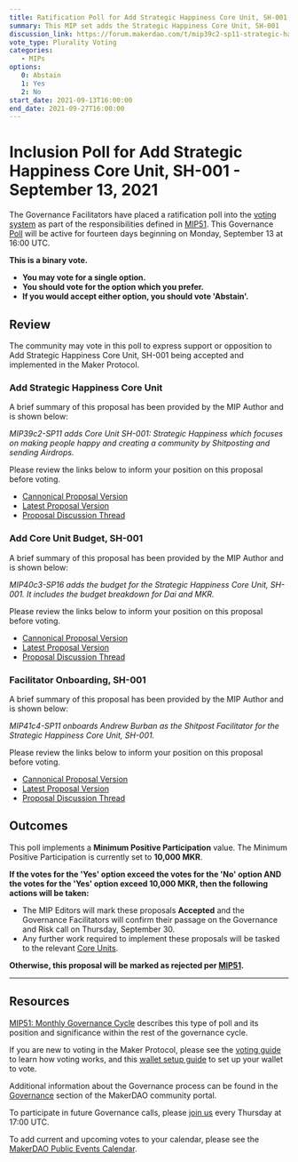```yaml
---
title: Ratification Poll for Add Strategic Happiness Core Unit, SH-001 - September 13, 2021
summary: This MIP set adds the Strategic Happiness Core Unit, SH-001
discussion_link: https://forum.makerdao.com/t/mip39c2-sp11-strategic-happiness-core-unit/8006
vote_type: Plurality Voting
categories:
   - MIPs
options:
   0: Abstain
   1: Yes
   2: No
start_date: 2021-09-13T16:00:00
end_date: 2021-09-27T16:00:00
---
```

# Inclusion Poll for Add Strategic Happiness Core Unit, SH-001 - September 13, 2021

The Governance Facilitators have placed a ratification poll into the [voting system](https://vote.makerdao.com/polling) as part of the responsibilities defined in [MIP51](https://mips.makerdao.com/mips/details/MIP51). This Governance [Poll](https://community-development.makerdao.com/en/learn/governance/on-chain-gov) will be active for fourteen days beginning on Monday, September 13 at 16:00 UTC.

**This is a binary vote.** 
- **You may vote for a single option.** 
- **You should vote for the option which you prefer.**
- **If you would accept either option, you should vote 'Abstain'.**

## Review

The community may vote in this poll to express support or opposition to Add Strategic Happiness Core Unit, SH-001 being accepted and implemented in the Maker Protocol.

### Add Strategic Happiness Core Unit

A brief summary of this proposal has been provided by the MIP Author and is shown below:

*MIP39c2-SP11 adds Core Unit SH-001: Strategic Happiness which focuses on making people happy and creating a community by Shitposting and sending Airdrops.*

Please review the links below to inform your position on this proposal before voting.
* [Cannonical Proposal Version](https://github.com/makerdao/mips/blob/597512747641658bc38c72bc17d1c84e43153c2b/MIP39/MIP39c2-Subproposals/MIP39c2-SP11.md)
* [Latest Proposal Version](https://mips.makerdao.com/mips/details/MIP39c2SP11)
* [Proposal Discussion Thread](https://forum.makerdao.com/t/mip39c2-sp11-strategic-happiness-core-unit/8006)

### Add Core Unit Budget, SH-001

A brief summary of this proposal has been provided by the MIP Author and is shown below:

*MIP40c3-SP16 adds the budget for the Strategic Happiness Core Unit, SH-001. It includes the budget breakdown for Dai and MKR.*

Please review the links below to inform your position on this proposal before voting.
* [Cannonical Proposal Version](https://github.com/makerdao/mips/blob/597512747641658bc38c72bc17d1c84e43153c2b/MIP40/MIP40c3-Subproposals/MIP40c3-SP16.md)
* [Latest Proposal Version](https://mips.makerdao.com/mips/details/MIP40c3SP16)
* [Proposal Discussion Thread](https://forum.makerdao.com/t/mip40c3-sp16-the-strategic-happiness-core-unit-budget-sh-001/8007)

### Facilitator Onboarding, SH-001

A brief summary of this proposal has been provided by the MIP Author and is shown below:

*MIP41c4-SP11 onboards Andrew Burban as the Shitpost Facilitator for the Strategic Happiness Core Unit, SH-001.*

Please review the links below to inform your position on this proposal before voting.
* [Cannonical Proposal Version](https://github.com/makerdao/mips/blob/597512747641658bc38c72bc17d1c84e43153c2b/MIP41/MIP41c4-Subproposals/MIP41c4-SP11.md)
* [Latest Proposal Version](https://mips.makerdao.com/mips/details/MIP41c4SP11)
* [Proposal Discussion Thread](https://forum.makerdao.com/t/mip41c4-sp11-shitpost-facilitator-onboarding-strategic-happiness-core-unit-sh-001/8008)

## Outcomes

This poll implements a **Minimum Positive Participation** value. The Minimum Positive Participation is currently set to **10,000 MKR**.

**If the votes for the 'Yes' option exceed the votes for the 'No' option AND the votes for the 'Yes' option exceed 10,000 MKR, then the following actions will be taken:**
* The MIP Editors will mark these proposals **Accepted** and the Governance Facilitators will confirm their passage on the Governance and Risk call on Thursday, September 30. 
* Any further work required to implement these proposals will be tasked to the relevant [Core Units](https://mips.makerdao.com/mips/details/MIP38#mip38c2-core-unit-state).

**Otherwise, this proposal will be marked as rejected per [MIP51](https://mips.makerdao.com/mips/details/MIP51#mip51c2-ratification-poll).**

---

## Resources

[MIP51: Monthly Governance Cycle](https://mips.makerdao.com/mips/details/MIP51) describes this type of poll and its position and significance within the rest of the governance cycle.

If you are new to voting in the Maker Protocol, please see the [voting guide](https://community-development.makerdao.com/en/learn/governance/how-voting-works/) to learn how voting works, and this [wallet setup guide](https://community-development.makerdao.com/en/learn/governance/voting-setup/) to set up your wallet to vote.

Additional information about the Governance process can be found in the [Governance](https://community-development.makerdao.com/en/learn/governance) section of the MakerDAO community portal.

To participate in future Governance calls, please [join us](https://github.com/makerdao/community/tree/master/governance/governance-and-risk-meetings) every Thursday at 17:00 UTC.

To add current and upcoming votes to your calendar, please see the [MakerDAO Public Events Calendar](https://calendar.google.com/calendar/embed?src=makerdao.com_3efhm2ghipksegl009ktniomdk%40group.calendar.google.com&ctz=UTC&mode=week&showCalendars=0&showPrint=0).
